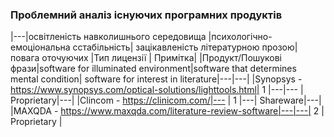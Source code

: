 ### Проблемний аналіз існуючих програмних продуктів 
|---|освітленість навколишнього середовища |психологічно-емоціональна сстабільність| зацікавленість літературною прозою| повага оточуючих |Тип лицензії | Примітка|
|Продукт/Пошукові фрази|software for illuminated environment|software that determines mental condition| software for interest in literature|---|---|
|Synopsys - https://www.synopsys.com/optical-solutions/lighttools.html| 1 |---|--- | Proprietary|---|
|Clincom - https://clinicom.com/|--- | 1 |---| Shareware|---|
|MAXQDA - https://www.maxqda.com/literature-review-software|---|---| 2 | Proprietary |

